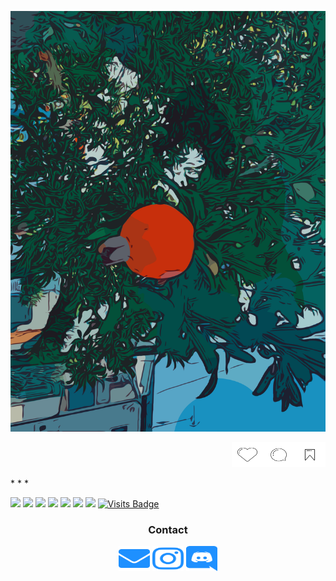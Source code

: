 <!--
**riyan-ahmed/riyan-ahmed** is a ✨ _special_ ✨ repository because its `README.md` (this file) appears on your GitHub profile.

Here are some ideas to get you started:

- 🔭 I’m currently working on ...
- 🌱 I’m currently learning ...
- 👯 I’m looking to collaborate on ...
- 🤔 I’m looking for help with ...
- 💬 Ask me about ...
- 📫 How to reach me: ...
- 😄 Pronouns: ...
- ⚡ Fun fact: ...
-->

![Tree](logos/zakurotree.svg?raw=true "Tree")

<p align="right"><img src="logos/like.svg" height="40" width="50"><img src="logos/comment.svg" height="40" width="50"><img src="logos/save.svg" height="40" width="50"></p>
* * *

![](https://img.shields.io/badge/​-Javascript-<COLOR>?style=flat&logo=javascript&logoColor=white) ![](https://img.shields.io/badge/​-Java-<COLOR>?style=flat&logo=java&logoColor=white) ![](https://img.shields.io/badge/​-Python-<COLOR>?style=flat&logo=python&logoColor=white) ![](https://img.shields.io/badge/​-VS_Code-0af?style=flat&logo=visual-studio-code&logoColor=white) ![](https://img.shields.io/badge/​-React-0af?style=flat&logo=react&logoColor=white) ![](https://img.shields.io/badge/​-Git-fa0?style=flat&logo=git&logoColor=white) ![](https://img.shields.io/badge/​-Github-fa0?style=flat&logo=github&logoColor=white) [![Visits Badge](https://badges.pufler.dev/visits/riyanah/riyanah)](https://badges.pufler.dev)


<h3 align="center">Contact</h3>
<p align="middle">
<a href="mailto:riyan.ahmed@outlook.com" target="blank"><img src="logos/envelope.svg" height="40" width="50"/></a>
<a href="https://www.instagram.com/riyan.a/" target="blank"><img src="logos/instagram.svg" height="40" width="50"/></a>
<a href="https://discord.com/users/320781028165812236" target="blank"><img src="logos/discord.svg" height="40" width="50"/></a>
</p>

